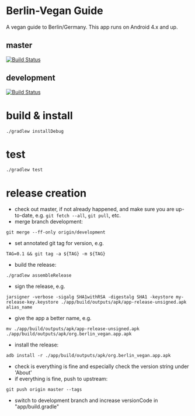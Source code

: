 # Berlin-Vegan Guide
A vegan guide to Berlin/Germany. This app runs on Android 4.x and up.

## master
[![Build Status](https://travis-ci.org/Berlin-Vegan/berlin-vegan-guide.svg?branch=master)](https://travis-ci.org/Berlin-Vegan/berlin-vegan-guide)

## development
[![Build Status](https://travis-ci.org/Berlin-Vegan/berlin-vegan-guide.svg?branch=development)](https://travis-ci.org/Berlin-Vegan/berlin-vegan-guide)
# build & install

```
./gradlew installDebug
```

# test
```
./gradlew test
```

# release creation

* check out master, if not already happened, and make sure you are up-to-date, e.g. `git fetch --all`, `git pull`, etc.
* merge branch development:
```
git merge --ff-only origin/development
```
* set annotated git tag for version, e.g.
```
TAG=0.1 && git tag -a ${TAG} -m ${TAG}
```
* build the release:
```
./gradlew assembleRelease
```
* sign the release, e.g.
```
jarsigner -verbose -sigalg SHA1withRSA -digestalg SHA1 -keystore my-release-key.keystore ./app/build/outputs/apk/app-release-unsigned.apk alias_name
```
* give the app a better name, e.g.
```
mv ./app/build/outputs/apk/app-release-unsigned.apk ./app/build/outputs/apk/org.berlin_vegan.app.apk
```
* install the release:
```
adb install -r ./app/build/outputs/apk/org.berlin_vegan.app.apk
```
* check is everything is fine and especially check the version string under 'About'
* if everything is fine, push to upstream:
```
git push origin master --tags
```
* switch to development branch and increase versionCode in "app/build.gradle"
